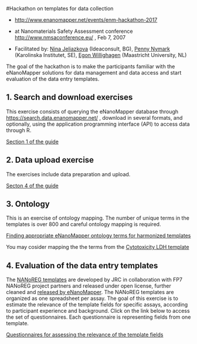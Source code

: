 #Hackathon on templates for data collection 

* http://www.enanomapper.net/events/enm-hackathon-2017 
* at Nanomaterials Safety Assessment conference http://www.nmsaconference.eu/ , Feb 7, 2007

* Facilitated by: [Nina Jeliazkova](http://orcid.org/0000-0002-4322-6179) (Ideaconsult, BG), [Penny Nymark](http://orcid.org/0000-0002-3435-7775) (Karolinska Institutet, SE), [Egon Willighagen](http://orcid.org/0000-0001-7542-0286) (Maastricht University, NL)

The goal of the hackathon is to make the participants familiar with the eNanoMapper solutions for data management and data access and start evaluation of the data entry templates.

## 1. Search and download exercises
This exercise consists of querying the eNanoMapper database through  https://search.data.enanomapper.net/ , download in several formats, and optionally, using the application programming interface (API) to access data through R. 

[Section 1 of the guide](./enm_Tutorial_DataWorkshop_v4.pdf)

## 2. Data upload exercise 
The exercises include data preparation and upload.

[Secton 4 of the guide](./enm_Tutorial_DataWorkshop_v4.pdf)

## 3. Ontology 
This is an exercise of ontology mapping. The number of unique terms in the templates is over 800 and careful ontology mapping is required.

[Finding appropriate eNanoMapper ontology terms for harmonized templates](https://docs.google.com/forms/d/e/1FAIpQLSfF-oR_TrOf7w3ghAe33TDMydniy7HtowSxjykjiMzEfFrI-w/viewform)

You may cosider mapping the the terms from the [Cytotoxicity LDH template](https://docs.google.com/spreadsheets/d/1frsyAzVitx9IHEHshizIGV-CdBBpeGlaUls_OJBNoTs/edit?usp=sharing)

## 4. Evaluation of the data entry templates
The [NANoREG templates](http://www.nanoreg.eu/media-and-downloads/templates) are developed by JRC in collaboration with FP7 NANoREG project partners and released under open license, further cleaned and [released by eNanoMapper](https://github.com/enanomapper/tutorials/tree/master/DataTemplates ). The NANoREG templates are organized as one spreadsheet per assay. The goal of this exercise is to estimate the relevance of the template fields for specific assays, according to participant experience and background. Click on the link below to access the set of questionnaires. Each questionnaire is representing fields from one template.

[Questionnaires for assessing the relevance of the template fields](templates.md)

